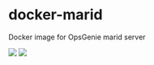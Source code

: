 # docker-marid
Docker image for OpsGenie marid server

[![](https://images.microbadger.com/badges/image/evryfs/docker-marid.svg)](https://microbadger.com/images/evryfs/docker-marid "Get your own image badge on microbadger.com")
[![](https://images.microbadger.com/badges/version/evryfs/docker-marid.svg)](https://microbadger.com/images/evryfs/docker-marid "Get your own version badge on microbadger.com")
